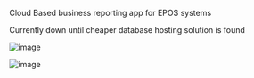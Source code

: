 Cloud Based business reporting app for EPOS systems

Currently down until cheaper database hosting solution is found

![image](https://user-images.githubusercontent.com/22998003/119058523-73a83a00-b9c6-11eb-90a0-3df763c4bd5a.png)

![image](https://user-images.githubusercontent.com/22998003/119058601-9cc8ca80-b9c6-11eb-98ff-10e1cb96eecb.png)
